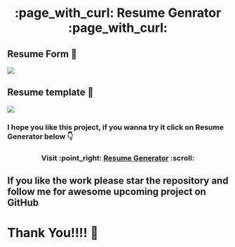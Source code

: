 <h1 align = "center"> :page_with_curl: Resume Genrator :page_with_curl:</h1>

## Resume Form 🤟
<div algin = "center">
<img src="https://github.com/dsrathore1/Resume-Generator/blob/main/Assets/Resume-Generator-Google-Chrome-2.gif">
</div>

## Resume template 🤟
<div algin = "center">
<img src="https://github.com/dsrathore1/Resume-Generator/blob/main/Assets/Resume-Generator-Google-Chrome-2%20(1).gif">
</div>


### I hope you like this project, if you wanna try it click on Resume Generator below :point_down:

<h3 align = "center"> Visit :point_right: <a href= "https://resume-generator21.herokuapp.com/">Resume Generator</a> :scroll: </h3>

## If you like the work please star the repository and follow me for awesome upcoming project on GitHub

# Thank You!!!! :slightly_smiling_face:
